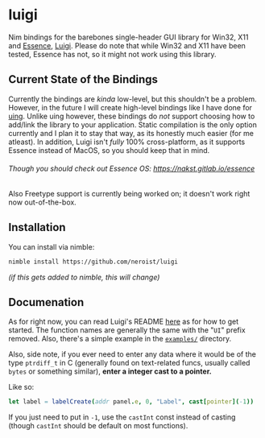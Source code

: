 # luigi

Nim bindings for the barebones single-header GUI library for Win32, X11 and [Essence](https://gitlab.com/nakst/essence), [Luigi](https://github.com/nakst/luigi). Please do note that while Win32 and X11 have been tested, Essence has not, so it might not work using this library.

## Current State of the Bindings

Currently the bindings are *kinda* low-level, but this shouldn't be a problem. However, in the future I will create high-level bindings like I have done for [uing](https://github.com/neroist/uing). Unlike uing however, these bindings do *not* support choosing how to add/link the library to your application. Static compilation is the only option currently and I plan it to stay that way, as its honestly much easier (for me atleast). In addition, Luigi isn't *fully* 100% cross-platform, as it supports Essence instead of MacOS, so you should keep that in mind.

###### Though you *should* check out Essence OS: <https://nakst.gitlab.io/essence>

Also Freetype support is currently being worked on; it doesn't work right now out-of-the-box.

## Installation

You can install via nimble:

```sh
nimble install https://github.com/neroist/luigi

```

*(if this gets added to nimble, this will change)*

## Documenation

As for right now, you can read Luigi's README [here](https://github.com/nakst/luigi/tree/main#readme) as for how to get started. The function names are generally the same with the "`UI`" prefix removed. Also, there's a simple example in the [`examples/`](examples/) directory.

Also, side note, if you ever need to enter any data where it would be of the type `ptrdiff_t` in C (generally found on text-related funcs, usually called `bytes` or something similar), **enter a integer cast to a pointer.**

Like so:

```nim
let label = labelCreate(addr panel.e, 0, "Label", cast[pointer](-1))
```

If you just need to put in `-1`, use the `castInt` const instead of casting (though `castInt` should be default on most functions).
